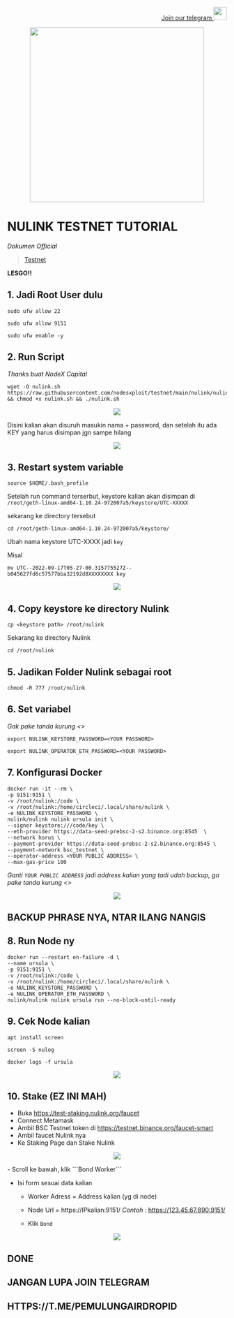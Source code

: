 <p style="font-size:14px" align="right">
<a href="https://t.me/PemulungAirdropID" target="_blank">Join our telegram <img src="https://user-images.githubusercontent.com/72949170/194228482-0f875615-e155-4b12-8716-8111addd6cba.jpg" width="30"/></a>
</p>

<p align="center">
  <img height="400" height="auto" src="https://user-images.githubusercontent.com/72949170/194742001-b870950c-e9d3-48bf-ae0b-5a3942c7ef79.png">
</p>

# NULINK TESTNET TUTORIAL 

*Dokumen Official*
> [Testnet](https://docs.nulink.org/products/testnet)

**LESGO!!**

## 1. Jadi Root User dulu
```
sudo ufw allow 22
```
```
sudo ufw allow 9151
```
```
sudo ufw enable -y
```

## 2. Run Script

*Thanks buat NodeX Capital*
```
wget -O nulink.sh https://raw.githubusercontent.com/nodesxploit/testnet/main/nulink/nulink.sh && chmod +x nulink.sh && ./nulink.sh
```

<p align="center">
  <img height="auto" height="auto" src="https://user-images.githubusercontent.com/72949170/194742377-37ebb105-98ef-4dbf-a415-9bb2c8b5575c.png">
</p>

Disini kalian akan disuruh masukin nama + password, dan setelah itu ada KEY yang harus disimpan jgn sampe hilang

<p align="center">
  <img height="auto" height="auto" src="https://user-images.githubusercontent.com/72949170/194742483-294e09a2-97f8-49eb-a487-d9fd246760a9.png">
</p>

## 3. Restart system variable
```
source $HOME/.bash_profile
```

Setelah run command terserbut, keystore kalian akan disimpan di 
```/root/geth-linux-amd64-1.10.24-972007a5/keystore/UTC-XXXXX```

sekarang ke directory tersebut
```
cd /root/geth-linux-amd64-1.10.24-972007a5/keystore/
```

Ubah nama keystore UTC-XXXX jadi ```key```

Misal
```
mv UTC--2022-09-17T05-27-00.315775527Z--b045627fd6c57577bba32192d8XXXXXXXX key
```

<p align="center">
  <img height="auto" height="auto" src="https://user-images.githubusercontent.com/72949170/194742811-f3378f88-d939-41b8-b8d8-44103d1d5bc5.png">
</p>

## 4. Copy keystore ke directory Nulink
```
cp <keystore path> /root/nulink
```

Sekarang ke directory Nulink
```
cd /root/nulink
```

## 5. Jadikan Folder Nulink sebagai root 
```
chmod -R 777 /root/nulink
```

## 6. Set variabel
*Gak pake tanda kurung <>*
```
export NULINK_KEYSTORE_PASSWORD=<YOUR PASSWORD>
```
```
export NULINK_OPERATOR_ETH_PASSWORD=<YOUR PASSWORD>
```

## 7. Konfigurasi Docker
```
docker run -it --rm \
-p 9151:9151 \
-v /root/nulink:/code \
-v /root/nulink:/home/circleci/.local/share/nulink \
-e NULINK_KEYSTORE_PASSWORD \
nulink/nulink nulink ursula init \
--signer keystore:///code/key \
--eth-provider https://data-seed-prebsc-2-s2.binance.org:8545  \
--network horus \
--payment-provider https://data-seed-prebsc-2-s2.binance.org:8545 \
--payment-network bsc_testnet \
--operator-address <YOUR PUBLIC ADDRESS> \
--max-gas-price 100
```

*Ganti ```YOUR PUBLIC ADDRESS``` jadi address kalian yang tadi udah backup, ga pake tanda kurung <>*
<p align="center">
  <img height="auto" height="auto" src="https://user-images.githubusercontent.com/72949170/194743231-fe1241ad-c61e-4187-abd8-7d0a3a45c11b.png">
</p>

## BACKUP PHRASE NYA, NTAR ILANG NANGIS

## 8. Run Node ny
```
docker run --restart on-failure -d \
--name ursula \
-p 9151:9151 \
-v /root/nulink:/code \
-v /root/nulink:/home/circleci/.local/share/nulink \
-e NULINK_KEYSTORE_PASSWORD \
-e NULINK_OPERATOR_ETH_PASSWORD \
nulink/nulink nulink ursula run --no-block-until-ready
```

## 9. Cek Node kalian
```
apt install screen
```
```
screen -S nulog
```
```
docker logs -f ursula
```
<p align="center">
  <img height="auto" height="auto" src="https://user-images.githubusercontent.com/72949170/194743457-e12ad1c5-4856-4ac1-9776-d58b090973df.png">
</p>

## 10. Stake (EZ INI MAH)
- Buka https://test-staking.nulink.org/faucet
- Connect Metamask
- Ambil BSC Testnet token di https://testnet.binance.org/faucet-smart
- Ambil faucet Nulink nya
- Ke Staking Page dan Stake Nulink 
<p align="center">
  <img height="auto" height="auto" src="https://user-images.githubusercontent.com/72949170/194743567-07242a21-7b26-4433-8d80-3388e2264c32.png">
</p>
- Scroll ke bawah, klik ```Bond Worker```

- Isi form sesuai data kalian
    
    - Worker Adress = Address kalian (yg di node)
    
    - Node Url = https://IPkalian:9151/ 
      *Contoh :*
      https://123.45.67.890:9151/
    - Klik ```Bond```
<p align="center">
  <img height="auto" height="auto" src="https://user-images.githubusercontent.com/72949170/194743852-3742752b-bad4-4185-abda-abfe14464bc7.png">
</p>

## DONE


## JANGAN LUPA JOIN TELEGRAM
## HTTPS://T.ME/PEMULUNGAIRDROPID
